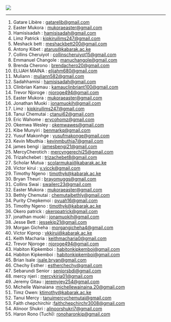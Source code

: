 ![](https://img.shields.io/badge/Awesome-Contributers-success?style=flat-square) 
- - - - 
1. Gatare Libère : gatarelib@gmail.com   
2. Easter Mukora : mukoraeaster@gmail.com   
3. Hamisisadah : hamisisadah@gmail.com      
4. Limz Patrick : kipkiruilims247@gmail.com       
5. Meshack bett : meshackbett200@gmail.com      
6. Antony Kibet : atarus@kabarak.ac.ke    
7. Collins Cheruiyot : collinscheruiyot15@gmail.com     
8. Emmanuel Changole : manuchangole@gmail.com    
9. Brenda Cherono : brendachero20@gmail.com   
10. ELIJAH MAINA : elijahm680@gmail.com      
11. Muliann : muliann582@gmail.com   
12. Sadahhamisi : hamisisadah@gmail.com   
13. Clinbrian Kamau : kamauclinbriant100@gmail.com      
14. Trevor Njoroge : njoroge494@gmail.com       
15. Easter Mukora : mukoraeaster@gmail.com  
16. Jonathan Muoki : jonamuokih@gmail.com   
17. Limz : kipkiruilims247@gmail.com   
18. Tanui Chemutai : ctanui62@gmail.com      
19. Eric Wahome : erycohomz@gmail.com     
20. Okemwa Wesley : okemwawes@gmail.com   
21. Kibe Munyiri : benmarkq@gmail.com   
22. Yusuf Makonhge : yusufmakonge@gmail.com   
23. Kevin Mbuthia : kevinmbuthia7@gmail.com   
24. james bengi : jamesbengi21@gmail.com   
25. MercyCherotich : mercyngerechi25@gmail.com   
26. Trizahchebet : trizachebet8@gmail.com   
27. Scholar Mutua : scolarmukai@kabarak.ac.ke   
28. Victor kirui : v.vicck@gmail.com   
29. Timothy Ngeno : timothyk@kabarak.ac.ke   
30. Bryan Theuri : brayomuggs@gmail.com   
31. Collins Swai : swailerc23@gmail.com   
32. Easter Mukora : mukoraeaster@gmail.com   
33. Bethly Chemutai : chemutaibethly@gmail.com   
34. Purity Chepkemoi : pyuah16@gmail.com   
35. Timothy Ngeno : timothyk@kabarak.ac.ke   
36. Okero patrick : okeropatrick@gmail.com    
37. jonathan muoki : jonamuokih@gmail.com   
38. Jesse Bett : jessekip21@gmail.com     
39. Morgan Gicheha : morgangicheha4@gmail.com   
40. Victor Kiprop : vkkirui@kabarak.ac.ke   
41. Keith Macharia : keithmacharia0@gmail.com   
42. Trevor Njoroge : njoroge494@gmail.com   
43. Habiton Kipkemboi : habitonkipkemboi@gmail.com      
43. Habiton Kipkemboi : habitonkipkemboi@gmail.com         
44. Brian Isale :isale.bryan@gmail.com   
45. Chechy Esther : estherchechy@gmail.com   
46. Sebarundi Senior : seniorsbdi@gmail.com   
47. mercy njeri : mercykiria01@gmail.com   
48. Jeremy Gitau : jeremyjey254@gmail.com    
49. Michelle Wainaiana :michellewainaina.20@gmail.com     
50. Timz Owen: ktimothy@kabarak.ac.ke     
51. Tanui Mercy : tanuimercychemutai@gmail.com   
52. Faith chepchirchir :faithchepchirchr3008@gmail.com
53. Alinoor Shukri : alinoorshukri7@gmail.com   
54. Haron Rono (Tuchi): ronoharonkip@gmail.com   